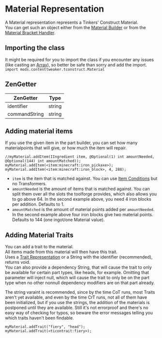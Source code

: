 # Material Representation

A Material representation represents a Tinkers' Construct Material.  
You can get such an object either from the [Material Builder](/Mods/ContentTweaker/Tinkers_Construct/MaterialBuilder/) or from the [Material Bracket Handler](/Mods/ContentTweaker/Tinkers_Construct/Brackets/Bracket_Material/).

## Importing the class
It might be required for you to import the class if you encounter any issues (like casting an [Array](/AdvancedFunctions/Arrays_and_Loops/)), so better be safe than sorry and add the import.  
`import mods.contenttweaker.tconstruct.Material`

## ZenGetter

| ZenGetter     | Type   |
| ------------- | ------ |
| identifier    | string |
| commandString | string |


## Adding material items

If you use the given item in the part builder, you can set how many materialpoints that will give, or how much the item will repair.
```
//myMaterial.addItem(IIngredient item, @Optional(1) int amountNeeded, @Optional(144) int amountMatched));
myMaterial.addItem(<item:minecraft:iron_pickaxe>);
myMaterial.addItem(<item:minecraft:iron_block>, 4, 288);
```

- `item` is the item that is matched against. You can use [Item Conditions](/Vanilla/Items/Item_Conditions/) but no Transformers.
- `amountNeeded` is the amount of items that is matched against. You can split them over all the slots the toolforge provides, which also allows you to go above 64. In the second example above, you need 4 iron blocks per addition. Defaults to 1.
- `amountMatched` is the amount of material points added per `amountNeeded`. In the second example above four iron blocks give two material points. Defaults to 144 (one ingot/one Material value).


## Adding Material Traits

You can add a trait to the material.  
All items made from this material will then have this trait.  
Uses a [Trait Representation](/Mods/ContentTweaker/Tinkers_Construct/Trait/) or a String with the identifier (recommended), returns void.  
You can also provide a dependency String, that will cause the trait to only be available for certain part types, like heads, for example. Omitting that parameter will inject null, which will cause the trait to only be on the part type when no other nonnull dependency modifiers are on that part already.

The string varaint is recommended, since by the time CoT runs, most Traits aren't yet available, and even by the time CrT runs, not all of them have been initialized, but if you use the strings, the addition of the materials is postponed until they are available. Still it's not errorproof and there's no easy way of checking for typos, so beware the error messages telling you which traits haven't been findable.
```zenscript
myMaterial.addTrait("fiery", "head");
myMaterial.addTrait(<ticontrait:fiery>);
```